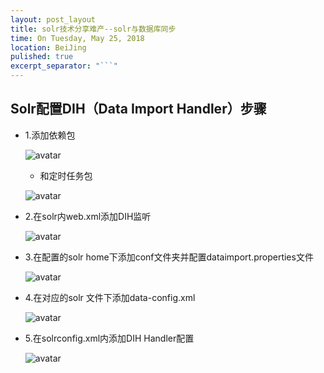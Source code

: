 ```yaml
---
layout: post_layout
title: solr技术分享难产--solr与数据库同步
time: On Tuesday, May 25, 2018
location: BeiJing
pulished: true
excerpt_separator: "```"
---
```


## Solr配置DIH（Data Import Handler）步骤
* 1.添加依赖包

    ![avatar](https://kujmsliwang.github.io/assets/img/solr/dih1.png)
   * 和定时任务包

    ![avatar](https://kujmsliwang.github.io/assets/img/solr/dih2.png)
* 2.在solr内web.xml添加DIH监听

    ![avatar](https://kujmsliwang.github.io/assets/img/solr/dih3.png)
* 3.在配置的solr home下添加conf文件夹并配置dataimport.properties文件

    ![avatar](https://kujmsliwang.github.io/assets/img/solr/dih4.png)
* 4.在对应的solr 文件下添加data-config.xml

    ![avatar](https://kujmsliwang.github.io/assets/img/solr/dih5.png)
* 5.在solrconfig.xml内添加DIH Handler配置

    ![avatar](https://kujmsliwang.github.io/assets/img/solr/dih6.png)